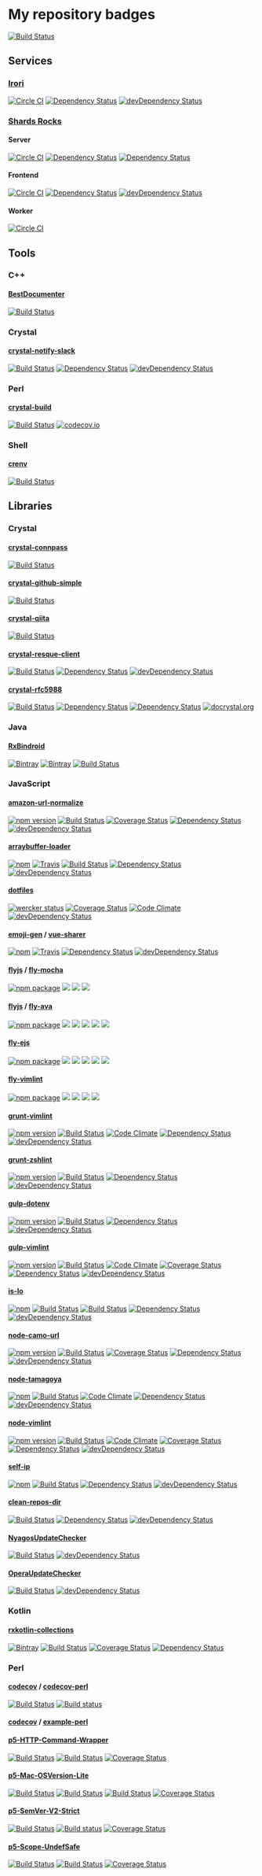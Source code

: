 # My repository badges

[![Build Status](https://snap-ci.com/pine613/badges/branch/master/build_image)](https://snap-ci.com/pine613/badges/branch/master)

## Services

### [Irori](https://github.com/pine/Irori)

[![Circle CI](https://img.shields.io/circleci/project/pine/Irori/master.svg?style=flat-square)](https://circleci.com/gh/pine/Irori)
[![Dependency Status](https://img.shields.io/david/pine/Irori.svg?style=flat-square)](https://david-dm.org/pine/Irori)
[![devDependency Status](https://img.shields.io/david/dev/pine/Irori.svg?style=flat-square)](https://david-dm.org/pine/Irori#info=devDependencies)

### [Shards Rocks](https://shards.rocks/)

#### Server

[![Circle CI](https://img.shields.io/circleci/project/shardsrocks/sharock-server/master.svg)](https://circleci.com/gh/shardsrocks/sharock-server/tree/master)
[![Dependency Status](https://shards.rocks/badge/github/shardsrocks/sharock-api-server/status.svg)](https://shards.rocks/github/shardsrocks/sharock-api-server)
[![Dependency Status](https://shards.rocks/badge/github/shardsrocks/sharock-api-server/dev_status.svg)](https://shards.rocks/github/shardsrocks/sharock-api-server)

#### Frontend

[![Circle CI](https://img.shields.io/circleci/project/shardsrocks/sharock-frontend/master.svg)](https://circleci.com/gh/shardsrocks/sharock-frontend/tree/master)
[![Dependency Status](https://david-dm.org/shardsrocks/sharock-frontend.svg)](https://david-dm.org/shardsrocks/sharock-frontend)
[![devDependency Status](https://david-dm.org/shardsrocks/sharock-frontend/dev-status.svg)](https://david-dm.org/shardsrocks/sharock-frontend#info=devDependencies)

#### Worker

[![Circle CI](https://img.shields.io/circleci/project/shardsrocks/sharock-worker/master.svg)](https://circleci.com/gh/shardsrocks/sharock-worker/tree/master)

## Tools

### C++

#### [BestDocumenter](https://github.com/pine/BestDocumenter)

[![Build Status](https://travis-ci.org/pine/BestDocumenter.svg?branch=master)](https://travis-ci.org/pine/BestDocumenter)

### Crystal

#### [crystal-notify-slack](https://github.com/pine/crystal-notify-slack)

[![Build Status](https://travis-ci.org/pine/crystal-notify-slack.svg?branch=master)](https://travis-ci.org/pine/crystal-notify-slack)
[![Dependency Status](https://shards.rocks/badge/github/pine/crystal-notify-slack/status.svg)](https://shards.rocks/github/pine/crystal-notify-slack)
[![devDependency Status](https://shards.rocks/badge/github/pine/crystal-notify-slack/dev_status.svg)](https://shards.rocks/github/pine/crystal-notify-slack)

### Perl

#### [crystal-build](https://github.com/pine/crystal-build)

[![Build Status](https://travis-ci.org/pine/crystal-build.svg?branch=master)](https://travis-ci.org/pine/crystal-build)
[![codecov.io](http://codecov.io/github/pine/crystal-build/coverage.svg?branch=master)](http://codecov.io/github/pine/crystal-build?branch=master)

### Shell

#### [crenv](https://github.com/pine/crenv)

[![Build Status](https://travis-ci.org/pine/crenv.svg?branch=master)](https://travis-ci.org/pine/crenv)

## Libraries

### Crystal

#### [crystal-connpass](https://github.com/pine/crystal-connpass)

[![Build Status](https://travis-ci.org/pine/crystal-connpass.svg?branch=master)](https://travis-ci.org/pine/crystal-connpass)

#### [crystal-github-simple](https://github.com/pine/crystal-github-simple)

[![Build Status](https://travis-ci.org/pine/crystal-github-simple.svg)](https://travis-ci.org/pine/crystal-github-simple)

#### [crystal-qiita](https://github.com/pine/crystal-qiita)

[![Build Status](https://travis-ci.org/pine/crystal-qiita.svg)](https://travis-ci.org/pine/crystal-qiita)

#### [crystal-resque-client](https://github.com/pine/crystal-resque-client)

[![Build Status](https://travis-ci.org/pine/crystal-resque-client.svg?branch=master)](https://travis-ci.org/pine/crystal-resque-client)
[![Dependency Status](https://shards.rocks/badge/github/pine/crystal-resque-client/status.svg)](https://shards.rocks/github/pine/crystal-resque-client)
[![devDependency Status](https://shards.rocks/badge/github/pine/crystal-resque-client/dev_status.svg)](https://shards.rocks/github/pine/crystal-resque-client)

#### [crystal-rfc5988](https://github.com/pine/crystal-rfc5988)

[![Build Status](https://travis-ci.org/pine/crystal-rfc5988.svg?branch=master)](https://travis-ci.org/pine/crystal-rfc5988)
[![Dependency Status](https://shards.rocks/badge/github/pine/crystal-rfc5988/status.svg)](https://shards.rocks/github/pine/crystal-rfc5988)
[![Dependency Status](https://shards.rocks/badge/github/pine/crystal-rfc5988/dev_status.svg)](https://shards.rocks/github/pine/crystal-rfc5988)
[![docrystal.org](http://docrystal.org/badge.svg?style=round)](http://docrystal.org/github.com/pine/crystal-rfc5988)

### Java

#### [RxBindroid](https://github.com/pine/RxBindroid)

[![Bintray](https://img.shields.io/bintray/v/pinemz/maven/rxbindroid.svg?style=flat-square)](https://bintray.com/pinemz/maven/rxbindroid/view)
[![Bintray](https://img.shields.io/bintray/v/pinemz/maven/rxbindroid-kotlin.svg?style=flat-square)](https://bintray.com/pinemz/maven/rxbindroid-kotlin/view)
[![Build Status](https://img.shields.io/travis/pine/RxBindroid/master.svg?style=flat-square)](https://travis-ci.org/pine/RxBindroid)

### JavaScript

#### [amazon-url-normalize](https://github.com/pine/amznjp-url-normalize)

[![npm version](https://img.shields.io/npm/v/amznjp-url-normalize.svg?style=flat-square)](https://www.npmjs.com/package/amznjp-url-normalize)
[![Build Status](https://img.shields.io/travis/pine/amznjp-url-normalize/master.svg?style=flat-square)](https://travis-ci.org/pine/amznjp-url-normalize)
[![Coverage Status](https://img.shields.io/coveralls/pine/amznjp-url-normalize/master.svg?style=flat-square)](https://coveralls.io/r/pine/amznjp-url-normalize?branch=master)
[![Dependency Status](https://img.shields.io/david/pine/amznjp-url-normalize.svg?style=flat-square)](https://david-dm.org/pine/amznjp-url-normalize)
[![devDependency Status](https://img.shields.io/david/dev/pine/amznjp-url-normalize.svg?style=flat-square)](https://david-dm.org/pine/amznjp-url-normalize#info=devDependencies)

#### [arraybuffer-loader](https://github.com/pine/arraybuffer-loader)

[![npm](https://img.shields.io/npm/v/arraybuffer-loader.svg?style=flat-square)](https://www.npmjs.org/package/arraybuffer-loader)
[![Travis](https://img.shields.io/travis/pine/arraybuffer-loader/master.svg?style=flat-square)](https://travis-ci.org/pine/arraybuffer-loader)
[![Build Status](https://img.shields.io/appveyor/ci/pine/arraybuffer-loader/master.svg?style=flat-square&maxAge=2592000)](https://ci.appveyor.com/project/pine/arraybuffer-loader/branch/master)
[![Dependency Status](https://img.shields.io/david/pine/arraybuffer-loader.svg?maxAge=2592000&style=flat-square)](https://david-dm.org/pine/is-lo)
[![devDependency Status](https://img.shields.io/david/dev/pine/arraybuffer-loader.svg?maxAge=2592000&style=flat-square)](https://david-dm.org/pine/is-lo#info=devDependencies)

#### [dotfiles](https://github.com/pine613/dotfiles)

[![wercker status](https://img.shields.io/wercker/ci/54f5f52d1afdc9f97c000564.svg?style=flat-square)](https://app.wercker.com/project/bykey/0f3a3fac65929edc8fd6e53818d5aba6)
[![Coverage Status](https://img.shields.io/coveralls/pine613/dotfiles/master.svg?style=flat-square)](https://coveralls.io/r/pine613/dotfiles)
[![Code Climate](https://img.shields.io/codeclimate/github/pine613/dotfiles.svg?style=flat-square)](https://codeclimate.com/github/pine613/dotfiles)
[![devDependency Status](https://img.shields.io/david/dev/pine613/dotfiles.svg?style=flat-square)](https://david-dm.org/pine613/dotfiles#info=devDependencies)

#### [emoji-gen](https://github.com/emoji-gen) / [vue-sharer](https://github.com/emoji-gen/vue-sharer)

[![npm](https://img.shields.io/npm/v/vue-sharer.svg?maxAge=2592000&style=flat-square&x)](https://www.npmjs.org/package/vue-sharer)
[![Travis](https://img.shields.io/travis/emoji-gen/vue-sharer/master.svg?maxAge=2592000&style=flat-square&x)](https://travis-ci.org/emoji-gen/vue-sharer)
[![Dependency Status](https://img.shields.io/david/emoji-gen/vue-sharer.svg?maxAge=2592000&style=flat-square)](https://david-dm.org/emoji-gen/vue-sharer)
[![devDependency Status](https://img.shields.io/david/dev/emoji-gen/vue-sharer.svg?maxAge=2592000&style=flat-square)](https://david-dm.org/emoji-gen/vue-sharer?type=dev)

#### [flyjs](https://github.com/flyjs) / [fly-mocha](https://github.com/flyjs/fly-mocha)

[![npm package](https://img.shields.io/npm/v/fly-mocha.svg?style=flat-square)](https://www.npmjs.org/package/fly-mocha)
[![](http://img.shields.io/travis/flyjs/fly-mocha.svg?style=flat-square)](https://travis-ci.org/flyjsfly-mocha)
[![](https://img.shields.io/david/flyjs/fly-mocha.svg?style=flat-square)](https://david-dm.org/flyjs/fly-mocha)
[![](https://img.shields.io/david/dev/flyjs/fly-mocha.svg?style=flat-square)](https://david-dm.org/flyjs/fly-mocha#info=devDependencies&view=table)

#### [flyjs](https://github.com/flyjs) / [fly-ava](https://github.com/flyjs/fly-ava)

[![npm package](https://img.shields.io/npm/v/fly-ava.svg?maxAge=2592000&style=flat-square)](https://www.npmjs.org/package/fly-ava)
[![](http://img.shields.io/travis/flyjs/fly-ava.svg?maxAge=2592000&style=flat-square)](https://travis-ci.org/pine/fly-ava)
[![](https://img.shields.io/appveyor/ci/pine/fly-ava/master.svg?maxAge=2592000&style=flat-square)](https://ci.appveyor.com/project/pine/fly-ava/branch/master)
[![](https://img.shields.io/codeclimate/github/pine/fly-ava.svg?maxAge=2592000&style=flat-square)](https://codeclimate.com/github/pine/fly-ava)
[![](https://img.shields.io/david/pine/fly-ava.svg?maxAge=2592000&style=flat-square)](https://david-dm.org/pine/fly-ava)
[![](https://img.shields.io/david/dev/pine/fly-ava.svg?maxAge=2592000&style=flat-square)](https://david-dm.org/pine/fly-ava#info=devDependencies&view=table)

#### [fly-ejs](https://github.com/pine/fly-ejs)

[![npm package](https://img.shields.io/npm/v/fly-ejs.svg?style=flat-square)](https://www.npmjs.org/package/fly-ejs)
[![](http://img.shields.io/travis/pine/fly-ejs.svg?style=flat-square)](https://travis-ci.org/pine/fly-ejs)
[![](https://img.shields.io/appveyor/ci/pine/fly-ejs/master.svg?style=flat-square)](https://ci.appveyor.com/project/pine/fly-ejs/branch/master)
[![](https://img.shields.io/codeclimate/github/pine/fly-ejs.svg?style=flat-square)](https://codeclimate.com/github/pine/fly-ejs)
[![](https://img.shields.io/david/pine/fly-ejs.svg?style=flat-square)](https://david-dm.org/pine/fly-ejs)
[![](https://img.shields.io/david/dev/pine/fly-ejs.svg?style=flat-square)](https://david-dm.org/pine/fly-ejs#info=devDependencies&view=table)

#### [fly-vimlint](https://github.com/pine/fly-vimlint)

[![npm package](https://img.shields.io/npm/v/fly-vimlint.svg?style=flat-square)](https://www.npmjs.org/package/fly-vimlint)
[![](http://img.shields.io/travis/pine/fly-vimlint.svg?style=flat-square)](https://travis-ci.org/pine/fly-vimlint)
[![](https://img.shields.io/codeclimate/github/pine/fly-vimlint.svg?style=flat-square)](https://codeclimate.com/github/pine/fly-vimlint)
[![](https://img.shields.io/david/pine/fly-vimlint.svg?style=flat-square)](https://david-dm.org/pine/fly-vimlint)
[![](https://img.shields.io/david/dev/pine/fly-vimlint.svg?style=flat-square)](https://david-dm.org/pine/fly-vimlint#info=devDependencies&view=table)

#### [grunt-vimlint](https://github.com/pine/grunt-vimlint)

[![npm version](https://img.shields.io/npm/v/grunt-vimlint.svg?style=flat-square)](https://www.npmjs.com/package/grunt-vimlint)
[![Build Status](https://img.shields.io/travis/pine/grunt-vimlint/master.svg?style=flat-square)](https://travis-ci.org/pine/grunt-vimlint)
[![Code Climate](https://img.shields.io/codeclimate/github/pine/grunt-vimlint.svg?style=flat-square)](https://codeclimate.com/github/pine/grunt-vimlint)
[![Dependency Status](https://img.shields.io/david/pine/grunt-vimlint.svg?style=flat-square)](https://david-dm.org/pine/grunt-vimlint)
[![devDependency Status](https://img.shields.io/david/dev/pine/grunt-vimlint.svg?style=flat-square)](https://david-dm.org/pine/grunt-vimlint#info=devDependencies)

#### [grunt-zshlint](https://github.com/pine/grunt-zshlint)

[![npm version](https://img.shields.io/npm/v/grunt-zshlint.svg?style=flat-square)](https://www.npmjs.com/package/grunt-zshlint)
[![Build Status](http://img.shields.io/travis/pine/grunt-zshlint/master.svg?style=flat-square)](https://travis-ci.org/pine/grunt-zshlint)
[![Dependency Status](https://img.shields.io/david/pine/grunt-zshlint.svg?style=flat-square)](https://david-dm.org/pine/grunt-zshlint)
[![devDependency Status](https://img.shields.io/david/dev/pine/grunt-zshlint.svg?style=flat-square)](https://david-dm.org/pine/grunt-zshlint#info=devDependencies)

#### [gulp-dotenv](https://github.com/pine/gulp-dotenv)

[![npm version](https://img.shields.io/npm/v/gulp-dotenv.svg?style=flat-square)](https://www.npmjs.com/package/gulp-dotenv)
[![Build Status](https://img.shields.io/travis/pine/gulp-dotenv/master.svg?style=flat-square)](https://travis-ci.org/pine/gulp-dotenv)
[![Dependency Status](https://img.shields.io/david/pine/gulp-dotenv.svg?style=flat-square)](https://david-dm.org/pine/gulp-dotenv)
[![devDependency Status](https://img.shields.io/david/dev/pine/gulp-dotenv.svg?style=flat-square)](https://david-dm.org/pine/gulp-dotenv#info=devDependencies)

#### [gulp-vimlint](https://github.com/pine/gulp-vimlint)

[![npm version](https://img.shields.io/npm/v/gulp-vimlint.svg?style=flat-square)](https://www.npmjs.com/package/gulp-vimlint)
[![Build Status](https://img.shields.io/travis/pine/gulp-vimlint/master.svg?style=flat-square)](https://travis-ci.org/pine613/gulp-vimlint)
[![Code Climate](https://img.shields.io/codeclimate/github/pine/gulp-vimlint.svg?style=flat-square)](https://codeclimate.com/github/pine613/gulp-vimlint)
[![Coverage Status](https://img.shields.io/coveralls/pine613/gulp-vimlint/master.svg?style=flat-square)](https://coveralls.io/r/pine613/gulp-vimlint?branch=master)
[![Dependency Status](https://img.shields.io/david/pine/gulp-vimlint.svg?style=flat-square)](https://david-dm.org/pine613/gulp-vimlint)
[![devDependency Status](https://img.shields.io/david/dev/pine/gulp-vimlint.svg?style=flat-square)](https://david-dm.org/pine613/gulp-vimlint#info=devDependencies)

#### [is-lo](https://github.com/pine/is-lo)
[![npm](https://img.shields.io/npm/v/is-lo.svg?style=flat-square)](https://www.npmjs.org/package/is-lo)
[![Build Status](https://img.shields.io/travis/pine/is-lo/master.svg?style=flat-square)](https://travis-ci.org/pine/is-lo)
[![Build Status](https://img.shields.io/appveyor/ci/pine/is-lo/master.svg?style=flat-square&maxAge=2592000)](https://ci.appveyor.com/project/pine/is-lo/branch/master)
[![Dependency Status](https://img.shields.io/david/pine/is-lo.svg?style=flat-square)](https://david-dm.org/pine/is-lo)
[![devDependency Status](https://img.shields.io/david/dev/pine/is-lo.svg?style=flat-square)](https://david-dm.org/pine/is-lo#info=devDependencies)

#### [node-camo-url](https://github.com/pine/node-camo-url)

[![npm version](https://img.shields.io/npm/v/camo-url.svg?style=flat-square)](https://www.npmjs.com/package/camo-url)
[![Build Status](http://img.shields.io/travis/pine/node-camo-url/master.svg?style=flat-square)](https://travis-ci.org/pine/node-camo-url)
[![Coverage Status](https://img.shields.io/coveralls/pine/node-camo-url/master.svg?style=flat-square)](https://coveralls.io/r/pine/node-camo-url?branch=master)
[![Dependency Status](https://img.shields.io/david/pine/node-camo-url.svg?style=flat-square)](https://david-dm.org/pine/node-camo-url)
[![devDependency Status](https://img.shields.io/david/dev/pine/node-camo-url.svg?style=flat-square)](https://david-dm.org/pine/node-camo-url#info=devDependencies)

#### [node-tamagoya](https://github.com/pine/node-tamagoya)

[![npm](https://img.shields.io/npm/v/tamagoya.svg?style=flat-square)](https://www.npmjs.org/package/tamagoya)
[![Build Status](https://img.shields.io/travis/pine/node-tamagoya/master.svg?style=flat-square)](https://travis-ci.org/pine/node-tamagoya)
[![Code Climate](https://img.shields.io/codeclimate/github/pine/node-tamagoya.svg?style=flat-square)](https://codeclimate.com/github/pine/node-tamagoya)
[![Dependency Status](https://img.shields.io/david/pine/node-tamagoya.svg?style=flat-square)](https://david-dm.org/pine/node-tamagoya)
[![devDependency Status](https://img.shields.io/david/dev/pine/node-tamagoya.svg?style=flat-square)](https://david-dm.org/pine/node-tamagoya#info=devDependencies)

#### [node-vimlint](https://github.com/pine/node-vimlint)

[![npm version](https://img.shields.io/npm/v/vimlint.svg?style=flat-square)](http://badge.fury.io/js/vimlint)
[![Build Status](https://img.shields.io/travis/pine/node-vimlint/master.svg?style=flat-square)](https://travis-ci.org/pine/node-vimlint)
[![Code Climate](https://img.shields.io/codeclimate/github/pine/node-vimlint.svg?style=flat-square)](https://codeclimate.com/github/pine/node-vimlint)
[![Coverage Status](https://img.shields.io/coveralls/pine/node-vimlint/master.svg?style=flat-square)](https://coveralls.io/r/pine/node-vimlint?branch=master)
[![Dependency Status](https://img.shields.io/david/pine/node-vimlint.svg?style=flat-square)](https://david-dm.org/pine/node-vimlint)
[![devDependency Status](https://img.shields.io/david/dev/pine/node-vimlint.svg?style=flat-square)](https://david-dm.org/pine/node-vimlint#info=devDependencies)

#### [self-ip](https://github.com/pine/self-ip)
[![npm](https://img.shields.io/npm/v/self-ip.svg?style=flat-square)](https://www.npmjs.org/package/self-ip)
[![Build Status](https://img.shields.io/travis/pine/self-ip/master.svg?style=flat-square)](https://travis-ci.org/pine/self-ip)
[![Dependency Status](https://img.shields.io/david/pine/self-ip.svg?style=flat-square)](https://david-dm.org/pine/self-ip)
[![devDependency Status](https://img.shields.io/david/dev/pine/self-ip.svg?style=flat-square)](https://david-dm.org/pine/self-ip#info=devDependencies)

#### [clean-repos-dir](https://github.com/pine/clean-repos-dir)

[![Build Status](https://travis-ci.org/pine/clean-repos-dir.svg?branch=master)](https://travis-ci.org/pine/clean-repos-dir)
[![Dependency Status](https://david-dm.org/pine/clean-repos-dir.svg)](https://david-dm.org/pine/clean-repos-dir)
[![devDependency Status](https://david-dm.org/pine/clean-repos-dir/dev-status.svg)](https://david-dm.org/pine/clean-repos-dir#info=devDependencies)

#### [NyagosUpdateChecker](https://github.com/pine/NyagosUpdateChecker)

[![Build Status](https://travis-ci.org/pine/NyagosUpdateChecker.svg?branch=master)](https://travis-ci.org/pine/NyagosUpdateChecker)
[![devDependency Status](https://david-dm.org/pine/NyagosUpdateChecker/dev-status.svg)](https://david-dm.org/pine/NyagosUpdateChecker#info=devDependencies)

#### [OperaUpdateChecker](https://github.com/pine/OperaUpdateChecker)

[![Build Status](https://travis-ci.org/pine/OperaUpdateChecker.svg?branch=master)](https://travis-ci.org/pine/OperaUpdateChecker)
[![devDependency Status](https://david-dm.org/pine/OperaUpdateChecker/dev-status.svg)](https://david-dm.org/pine/OperaUpdateChecker#info=devDependencies)

### Kotlin

#### [rxkotlin-collections](https://github.com/pine613/rxkotlin-collections)

[![Bintray](https://img.shields.io/bintray/v/pinemz/maven/rxkotlin-collections.svg?style=flat-square)](https://bintray.com/pinemz/maven/rxkotlin-collections/view)
[![Build Status](https://img.shields.io/travis/pine/rxkotlin-collections/master.svg?style=flat-square)](https://travis-ci.org/pine/rxkotlin-collections)
[![Coverage Status](https://img.shields.io/coveralls/pine/rxkotlin-collections/master.svg?style=flat-square)](https://coveralls.io/github/pine/rxkotlin-collections?branch=master)
[![Dependency Status](https://img.shields.io/versioneye/d/user/projects/56f2a16f35630e0034fd9c8a.svg?style=flat-square)](https://www.versioneye.com/user/projects/56f2a16f35630e0034fd9c8a)

### Perl

#### [codecov](https://github.com/codecov) / [codecov-perl](https://github.com/codecov/codecov-perl)

[![Build Status](https://travis-ci.org/codecov/codecov-perl.svg?branch=master)](https://travis-ci.org/codecov/codecov-perl)
[![Build status](https://ci.appveyor.com/api/projects/status/5lsn4kb9dt9fj9eq/branch/master?svg=true)](https://ci.appveyor.com/project/stevepeak/codecov-perl/branch/master)

#### [codecov](https://github.com/codecov) / [example-perl](https://github.com/codecov/example-perl)

#### [p5-HTTP-Command-Wrapper](https://github.com/pine613/p5-HTTP-Command-Wrapper)

[![Build Status](https://travis-ci.org/pine/p5-HTTP-Command-Wrapper.svg?branch=master)](https://travis-ci.org/pine/p5-HTTP-Command-Wrapper)
[![Build Status](https://img.shields.io/appveyor/ci/pine/p5-HTTP-Command-Wrapper/master.svg)](https://ci.appveyor.com/project/pine/p5-HTTP-Command-Wrapper/branch/master)
[![Coverage Status](http://codecov.io/github/pine/p5-HTTP-Command-Wrapper/coverage.svg?branch=master)](https://codecov.io/github/pine/p5-HTTP-Command-Wrapper?branch=master)

#### [p5-Mac-OSVersion-Lite](https://github.com/pine/p5-Mac-OSVersion-Lite)

[![Build Status](https://travis-ci.org/pine/p5-Mac-OSVersion-Lite.svg?branch=master)](https://travis-ci.org/pine/p5-Mac-OSVersion-Lite)
[![Build Status](https://img.shields.io/appveyor/ci/pine/p5-Mac-OSVersion-Lite/master.svg)](https://ci.appveyor.com/project/pine/p5-Mac-OSVersion-Lite/branch/master)
[![Build Status](https://www.bitrise.io/app/503275701cc9e4da.svg?token=P1KdZ5gize3B8yaQQv9HvQ&branch=master)](https://www.bitrise.io/app/503275701cc9e4da)
[![Coverage Status](http://codecov.io/github/pine/p5-Mac-OSVersion-Lite/coverage.svg?branch=master)](https://codecov.io/github/pine/p5-Mac-OSVersion-Lite?branch=master)

#### [p5-SemVer-V2-Strict](https://github.com/pine/p5-SemVer-V2-Strict)

[![Build Status](https://travis-ci.org/pine/p5-SemVer-V2-Strict.svg?branch=master)](https://travis-ci.org/pine/p5-SemVer-V2-Strict)
[![Build status](https://img.shields.io/appveyor/ci/pine/p5-SemVer-V2-Strict/master.svg)](https://ci.appveyor.com/project/pine/p5-semver-v2-strict/branch/master)
[![Coverage Status](http://codecov.io/github/pine/p5-SemVer-V2-Strict/coverage.svg?branch=master)](https://codecov.io/github/pine/p5-SemVer-V2-Strict?branch=master)

#### [p5-Scope-UndefSafe](https://github.com/pine/p5-Scope-UndefSafe)

[![Build Status](https://travis-ci.org/pine/p5-Scope-UndefSafe.svg?branch=master)](https://travis-ci.org/pine/p5-Scope-UndefSafe)
[![Build Status](https://img.shields.io/appveyor/ci/pine/p5-Scope-UndefSafe/master.svg)](https://ci.appveyor.com/project/pine/p5-Scope-UndefSafe/branch/master)
[![Coverage Status](http://codecov.io/github/pine/p5-Scope-UndefSafe/coverage.svg?branch=master)](https://codecov.io/github/pine/p5-Scope-UndefSafe?branch=master)
